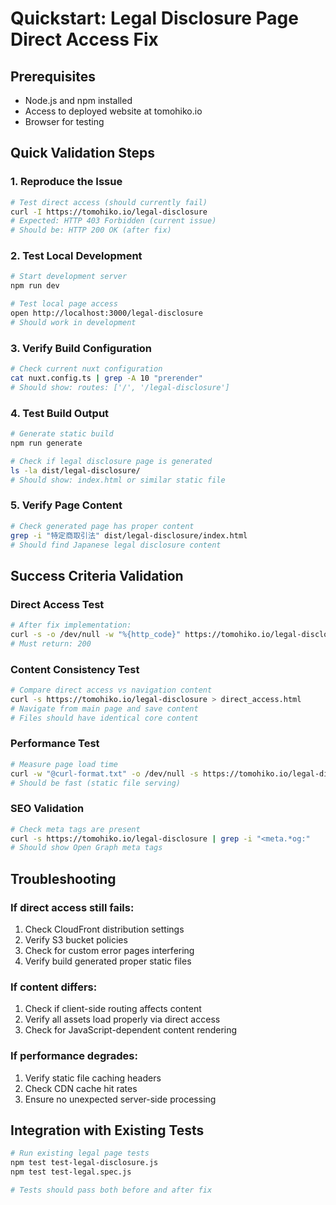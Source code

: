 # Quickstart: Legal Disclosure Page Direct Access Fix

## Prerequisites
- Node.js and npm installed
- Access to deployed website at tomohiko.io
- Browser for testing

## Quick Validation Steps

### 1. Reproduce the Issue
```bash
# Test direct access (should currently fail)
curl -I https://tomohiko.io/legal-disclosure
# Expected: HTTP 403 Forbidden (current issue)
# Should be: HTTP 200 OK (after fix)
```

### 2. Test Local Development
```bash
# Start development server
npm run dev

# Test local page access
open http://localhost:3000/legal-disclosure
# Should work in development
```

### 3. Verify Build Configuration
```bash
# Check current nuxt configuration
cat nuxt.config.ts | grep -A 10 "prerender"
# Should show: routes: ['/', '/legal-disclosure']
```

### 4. Test Build Output
```bash
# Generate static build
npm run generate

# Check if legal disclosure page is generated
ls -la dist/legal-disclosure/
# Should show: index.html or similar static file
```

### 5. Verify Page Content
```bash
# Check generated page has proper content
grep -i "特定商取引法" dist/legal-disclosure/index.html
# Should find Japanese legal disclosure content
```

## Success Criteria Validation

### Direct Access Test
```bash
# After fix implementation:
curl -s -o /dev/null -w "%{http_code}" https://tomohiko.io/legal-disclosure
# Must return: 200
```

### Content Consistency Test
```bash
# Compare direct access vs navigation content
curl -s https://tomohiko.io/legal-disclosure > direct_access.html
# Navigate from main page and save content
# Files should have identical core content
```

### Performance Test
```bash
# Measure page load time
curl -w "@curl-format.txt" -o /dev/null -s https://tomohiko.io/legal-disclosure
# Should be fast (static file serving)
```

### SEO Validation
```bash
# Check meta tags are present
curl -s https://tomohiko.io/legal-disclosure | grep -i "<meta.*og:"
# Should show Open Graph meta tags
```

## Troubleshooting

### If direct access still fails:
1. Check CloudFront distribution settings
2. Verify S3 bucket policies
3. Check for custom error pages interfering
4. Verify build generated proper static files

### If content differs:
1. Check if client-side routing affects content
2. Verify all assets load properly via direct access
3. Check for JavaScript-dependent content rendering

### If performance degrades:
1. Verify static file caching headers
2. Check CDN cache hit rates
3. Ensure no unexpected server-side processing

## Integration with Existing Tests
```bash
# Run existing legal page tests
npm test test-legal-disclosure.js
npm test test-legal.spec.js

# Tests should pass both before and after fix
```